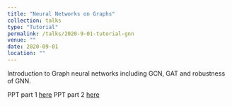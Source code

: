 ```yaml
---
title: "Neural Networks on Graphs"
collection: talks
type: "Tutorial"
permalink: /talks/2020-9-01-tutorial-gnn
venue: ""
date: 2020-09-01
location: ""
---
```


Introduction to Graph neural networks including GCN, GAT and robustness of GNN.

PPT part 1 [here](/files/presentation_graph_gcn.pdf)
PPT part 2 [here](presentation_graph_gat_adversarial.pdf)